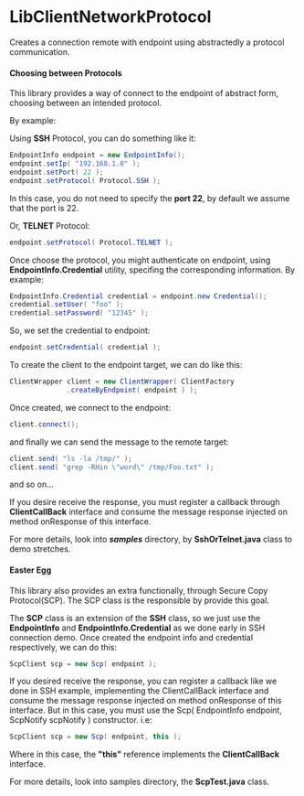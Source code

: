 # LibClientNetworkProtocol
Creates a connection remote with endpoint using abstractedly a protocol communication.

#### Choosing between Protocols

This library provides a way of connect to the endpoint of abstract form, choosing between an intended
protocol.

By example:

Using **SSH** Protocol, you can do something like it:
```java
EndpointInfo endpoint = new EndpointInfo();
endpoint.setIp( "192.168.1.0" );
endpoint.setPort( 22 );
endpoint.setProtocol( Protocol.SSH );
```

In this case, you do not need to specify the **port 22**, by default we assume that the port is 22.

Or, **TELNET** Protocol:
```java
endpoint.setProtocol( Protocol.TELNET );
```
Once choose the protocol, you might authenticate on endpoint, using **EndpointInfo.Credential**
utility, specifing the corresponding information. By example:
```java
EndpointInfo.Credential credential = endpoint.new Credential();
credential.setUser( "foo" );
credential.setPassword( "12345" );
```
So, we set the credential to endpoint:
```java
endpoint.setCredential( credential );
```
To create the client to the endpoint target, we can do like this:
```java
ClientWrapper client = new ClientWrapper( ClientFactory
              .createByEndpoint( endpoint ) );
```
Once created, we connect to the endpoint:
```java
client.connect();
```
and finally we can send the message to the remote target:
```java
client.send( "ls -la /tmp/" );
client.send( "grep -RHin \"word\" /tmp/Foo.txt" );
```
and so on...

If you desire receive the response, you must register a callback through **ClientCallBack** interface
and consume the message response injected on method onResponse of this interface.

For more details, look into ***samples*** directory, by **SshOrTelnet.java** class to demo stretches.

#### Easter Egg

This library also provides an extra functionally, through Secure Copy Protocol(SCP). The SCP class is the
responsible by provide this goal.

The **SCP** class is an extension of the **SSH** class, so we just use the **EndpointInfo** and **EndpointInfo.Credential** as we done early in SSH connection demo. Once created the endpoint info and credential respectively, we can do this:
```java
ScpClient scp = new Scp( endpoint );
```
If you desired receive the response, you can register a callback like we done in SSH example, implementing
the ClientCallBack interface and consume the message response injected on method onResponse of this
interface. But in this case, you must use the Scp( EndpointInfo endpoint, ScpNotify scpNotify ) constructor.
i.e:
```java
ScpClient scp = new Scp( endpoint, this );
```
Where in this case, the **"this"** reference implements the **ClientCallBack** interface.

For more details, look into samples directory, the **ScpTest.java** class.

